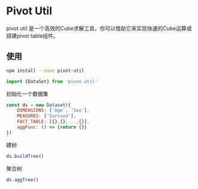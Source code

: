 # Pivot Util
pivot util 是一个高效的Cube求解工具，你可以借助它来实现快速的Cube运算或搭建pivot table组件。

## 使用

```bash
npm install --save pivot-util
```

```js
import {DataSet} from 'pivot-util'
```

初始化一个数据集
```js
const ds = new Dataset({
    DIMENSIONS: ['Age', 'Sex'],
    MEASURES: ['Survied'],
    FACT_TABLE: [{},{},...,{}],
    aggFunc: () => {return {}}
})
```

建树
```js
ds.buildTree()
```

聚合树
```js
ds.aggTree()
```


